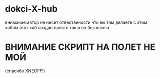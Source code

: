 # dokci-X-hub
внимание:автор не несет отвествености  что вы там делаете с этим хабом этот хаб создан просто так и он без ключа 
# ВНИМАНИЕ СКРИПТ НА ПОЛЕТ НЕ МОЙ
(спасибо XNEOFF!)
